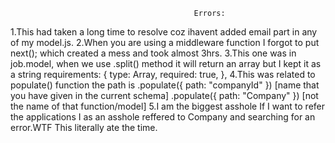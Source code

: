                                              Errors:
1.This had taken a long time to resolve coz ihavent added email part in any of my model.js.
2.When you are using a middleware function I forgot to put next(); which created a mess and took almost 3hrs.
3.This one was in job.model, when we use .split() method it will return an array but I kept it as a string
    requirements: {
    type: Array,
    required: true,
  },
4.This was related to populate() function the path is
                  .populate({ path: "companyId" })  [name that you have given in the current schema]
                  .populate({ path: "Company" })   [not the name of that function/model]
5.I am the biggest asshole If I want to refer the applications I as an asshole reffered to Company and searching for an error.WTF This literally ate the time.
